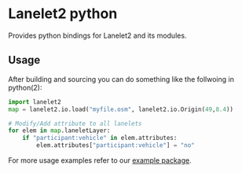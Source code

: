# Lanelet2 python

Provides python bindings for Lanelet2 and its modules.

## Usage

After building and sourcing you can do something like the follwoing in python(2):
```python
import lanelet2
map = lanelet2.io.load("myfile.osm", lanelet2.io.Origin(49,8.4))

# Modify/Add attribute to all lanelets
for elem in map.laneletLayer:
    if "participant:vehicle" in elem.attributes:
        elem.attributes["participant:vehicle"] = "no"
```

For more usage examples refer to our [example package](../lanelet2_examples/README.md).
